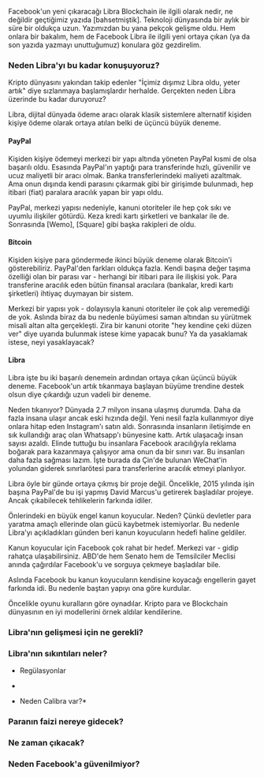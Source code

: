 Facebook'un yeni çıkaracağı Libra Blockchain ile ilgili olarak nedir, ne değildir geçtiğimiz yazıda [bahsetmiştik]. Teknoloji dünyasında bir aylık bir süre bir oldukça uzun. Yazımızdan bu yana pekçok gelişme oldu. Hem onlara bir bakalım, hem de Facebook Libra ile ilgili yeni ortaya çıkan (ya da son yazıda yazmayı unuttuğumuz) konulara göz gezdirelim. 

### Neden Libra'yı bu kadar konuşuyoruz?

Kripto dünyasını yakından takip edenler "İçimiz dışımız Libra oldu, yeter artık" diye sızlanmaya başlamışlardır herhalde. Gerçekten neden Libra üzerinde bu kadar duruyoruz?

Libra, dijital dünyada ödeme aracı olarak klasik sistemlere alternatif kişiden kişiye ödeme olarak ortaya atılan belki de üçüncü büyük deneme. 

#### PayPal

Kişiden kişiye ödemeyi merkezi bir yapı altında yöneten PayPal kısmi de olsa başarılı oldu. Esasında PayPal'ın yaptığı para transferinde hızlı, güvenilir ve ucuz maliyetli bir aracı olmak. Banka transferlerindeki maliyeti azaltmak. Ama onun dışında kendi parasını çıkarmak gibi bir girişimde bulunmadı, hep itibari (fiat) paralara aracılık yapan bir yapı oldu. 

PayPal, merkezi yapısı nedeniyle, kanuni otoriteler ile hep çok sıkı ve uyumlu ilişkiler götürdü. Keza kredi kartı şirketleri ve bankalar ile de. Sonrasında [Wemo], [Square] gibi başka rakipleri de oldu. 

#### Bitcoin

Kişiden kişiye para göndermede ikinci büyük deneme olarak Bitcoin'i gösterebiliriz. PayPal'den farkları oldukça fazla. Kendi başına değer taşıma özelliği olan bir parası var - herhangi bir itibari para ile ilişkisi yok. Para transferine aracılık eden bütün finansal aracılara (bankalar, kredi kartı şirketleri) ihtiyaç duymayan bir sistem. 

Merkezi bir yapısı yok - dolayısıyla kanuni otoriteler ile çok alıp veremediği de yok. Aslında biraz da bu nedenle büyümesi saman altından su yürütmek misali altan alta gerçekleşti. Zira bir kanuni otorite "hey kendine çeki düzen ver" diye uyarıda bulunmak istese kime yapacak bunu? Ya da yasaklamak istese, neyi yasaklayacak? 

#### Libra

Libra işte bu iki başarılı denemein ardından ortaya çıkan üçüncü büyük deneme. Facebook'un artık tıkanmaya başlayan büyüme trendine destek olsun diye çıkardığı uzun vadeli bir deneme. 

Neden tıkanıyor? Dünyada 2.7 milyon insana ulaşmış durumda. Daha da fazla insana ulaşır ancak eski hızında değil. Yeni nesil fazla kullanmıyor diye onlara hitap eden Instagram'ı satın aldı. Sonrasında insanların iletişimde en sık kullandığı araç olan Whatsapp'ı bünyesine kattı. Artık ulaşacağı insan sayısı azaldı. Elinde tuttuğu bu insanlara Facebook aracılığıyla reklama boğarak para kazanmaya çalışıyor ama onun da bir sınırı var. Bu insanları daha fazla sağması lazım. İşte burada da Çin'de bulunan WeChat'in yolundan giderek sınırlarötesi para transferlerine aracılık etmeyi planlıyor. 

Libra öyle bir günde ortaya çıkmış bir proje değil. Öncelikle, 2015 yılında işin başına PayPal'de bu işi yapmış David Marcus'u getirerek başladılar projeye. Ancak çıkabilecek tehlikelerin farkında idiler. 

Önlerindeki en büyük engel kanun koyucular. Neden? Çünkü devletler para yaratma amaçlı ellerinde olan gücü kaybetmek istemiyorlar. Bu nedenle Libra'yı açıkladıkları günden beri kanun koyucuların hedefi haline geldiler. 

Kanun koyucular için Facebook çok rahat bir hedef. Merkezi var - gidip rahatça ulaşabilirsiniz. ABD'de hem Senato hem de Temsilciler Meclisi anında çağırdılar Facebook'u ve sorguya çekmeye başladılar bile. 

Aslında Facebook bu kanun koyucuların kendisine koyacağı engellerin gayet farkında idi. Bu nedenle baştan yapıyı ona göre kurdular. 

Öncelikle oyunu kuralların göre oynadılar. Kripto para ve Blockchain dünyasının en iyi modellerini örnek aldılar kendilerine. 



### Libra'nın gelişmesi için ne gerekli?


### Libra'nın sıkıntıları neler?
- Regülasyonlar
- 

- Neden Calibra var?*

### Paranın faizi nereye gidecek?

### Ne zaman çıkacak?


### Neden Facebook'a güvenilmiyor?


